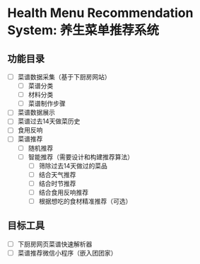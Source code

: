# Health Menu Recommendation System: 养生菜单推荐系统

## 功能目录

- [ ] 菜谱数据采集（基于下厨房网站）
  - [ ] 菜谱分类
  - [ ] 材料分类
  - [ ] 菜谱制作步骤
- [ ] 菜谱数据展示
- [ ] 菜谱过去14天做菜历史
- [ ] 食用反响
- [ ] 菜谱推荐
  - [ ] 随机推荐
  - [ ] 智能推荐（需要设计和构建推荐算法）
    - [ ] 筛除过去14天做过的菜品
    - [ ] 结合天气推荐
    - [ ] 结合时节推荐
    - [ ] 结合食用反响推荐
    - [ ] 根据想吃的食材精准推荐（可选）

## 目标工具
- [ ] 下厨房网页菜谱快速解析器
- [ ] 菜谱推荐微信小程序（嵌入团团家）